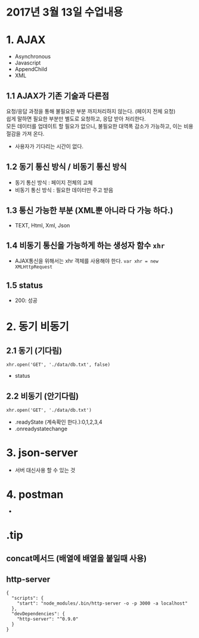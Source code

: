 # 2017년 3월 13일 수업내용


# 1. AJAX
- Asynchronous
- Javascript
- AppendChild
- XML
## 1.1 AJAX가 기존 기술과 다른점  
요청/응답 과정을 통해 불필요한 부분 까지처리하지 않는다. (페이지 전체 요청)  
쉽게 말하면 필요한 부분만 별도로 요청하고, 응답 받아 처리한다.   
모든 데이터를 업데이트 할 필요가 없으니, 불필요한 대역폭 감소가 가능하고, 이는 비용 절감을 가져 온다.
- 사용자가 기다리는 시간이 없다.

## 1.2 동기 통신 방식 / 비동기 통신 방식
- 동기 통신 방식 : 페이지 전체의 교체
- 비동기 통신 방식 : 필요한 데이터만 주고 받음
## 1.3 통신 가능한 부분 (XML뿐 아니라 다 가능 하다.)
- TEXT, Html, Xml, Json
## 1.4 비동기 통신을 가능하게 하는 생성자 함수 `xhr`
- AJAX통신을 위해서는 xhr 객체를 사용해야 한다.
`var xhr = new XMLHttpRequest`
## 1.5 status
- 200: 성공

# 2. 동기 비동기
## 2.1 동기 (기다림)
`xhr.open('GET', './data/db.txt', false)`
- status


## 2.2 비동기 (안기다림)
`xhr.open('GET', './data/db.txt')`
- .readyState (계속확인 한다.):0,1,2,3,4
- .onreadystatechange

# 3. json-server
- 서버 대신사용 할 수 있는 것

# 4. postman
-


# .tip
## concat메서드 (배열에 배열을 붙일때 사용)
## http-server  
```
{
  "scripts": {
    "start": "node_modules/.bin/http-server -o -p 3000 -a localhost"
  },
  "devDependencies": {
    "http-server": "^0.9.0"
  }
}
```
